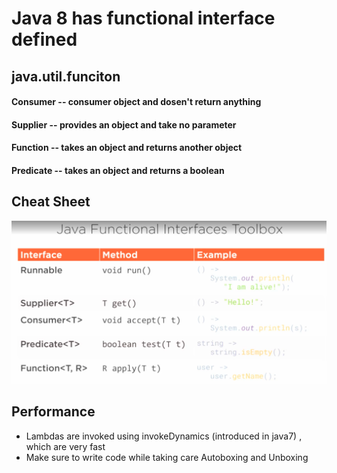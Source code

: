 # Java 8 has functional interface defined 

## java.util.funciton

#### Consumer -- consumer object and dosen't return anything 
#### Supplier -- provides an object and take no parameter 
#### Function -- takes an object and returns another object
#### Predicate -- takes an object and returns a boolean 

## Cheat Sheet

![](https://github.com/bhargrah/java_lambda_expression/blob/master/src/resources/CheatSheet.png)

## Performance 

- Lambdas are invoked using invokeDynamics (introduced in java7) , which are very fast 
- Make sure to write code while taking care Autoboxing and Unboxing
